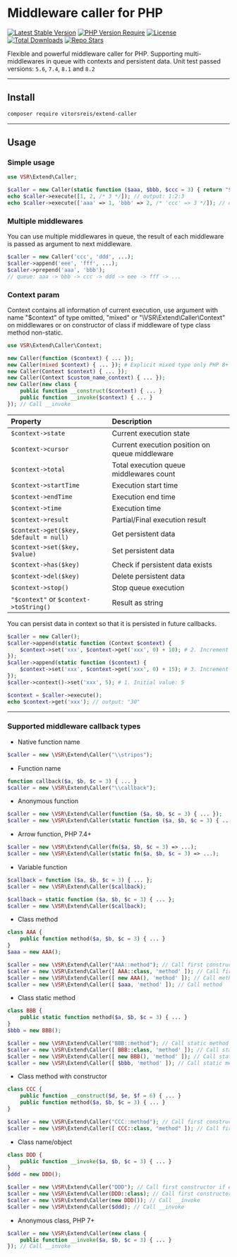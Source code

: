 # Middleware caller for PHP

[![Latest Stable Version](https://img.shields.io/packagist/v/vitorsreis/extend-caller?style=flat-square&label=stable&color=2E9DD3)](https://packagist.org/packages/vitorsreis/extend-caller)
[![PHP Version Require](https://img.shields.io/packagist/dependency-v/vitorsreis/extend-caller/php?style=flat-square&color=777BB3)](https://packagist.org/packages/vitorsreis/extend-caller)
[![License](https://img.shields.io/packagist/l/vitorsreis/extend-caller?style=flat-square&color=418677)](https://github.com/vitorsreis/extend-caller/blob/master/LICENSE)
[![Total Downloads](https://img.shields.io/packagist/dt/vitorsreis/extend-caller?style=flat-square&color=0476B7)](https://packagist.org/packages/vitorsreis/extend-caller)
[![Repo Stars](https://img.shields.io/github/stars/vitorsreis/extend-caller?style=social)](https://github.com/vitorsreis/extend-caller)

Flexible and powerful middleware caller for PHP. Supporting multi-middlewares in queue with contexts and persistent
data.
Unit test passed versions: ```5.6```, ```7.4```, ```8.1``` and ```8.2```

---

## Install

```bash
composer require vitorsreis/extend-caller
```

---

## Usage

### Simple usage

```php
use VSR\Extend\Caller;

$caller = new Caller(static function ($aaa, $bbb, $ccc = 3) { return "$aaa:$bbb:$ccc"; });
echo $caller->execute([1, 2, /* 3 */]); // output: 1:2:3
echo $caller->execute(['aaa' => 1, 'bbb' => 2, /* 'ccc' => 3 */]); // output: 1:2:3
```

### Multiple middlewares

You can use multiple middlewares in queue, the result of each middleware is passed as argument to next middleware.

```php
$caller = new Caller('ccc', 'ddd', ...);
$caller->append('eee', 'fff', ...);
$caller->prepend('aaa', 'bbb');
// queue: aaa -> bbb -> ccc -> ddd -> eee -> fff -> ...
```

### Context param

Context contains all information of current execution, use argument with name "$context" of type omitted, "mixed" or "\VSR\Extend\Caller\Context" on middlewares or on constructor of class if middleware of type class method non-static.

```php
use VSR\Extend\Caller\Context;

new Caller(function ($context) { ... });
new Caller(mixed $context) { ... }); # Explicit mixed type only PHP 8+
new Caller(Context $context) { ... });
new Caller(Context $custom_name_context) { ... });
new Caller(new class {
    public function __construct($context) { ... }
    public function __invoke($context) { ... }
}); // Call __invoke
```

| Property                                       | Description                                    |
|:-----------------------------------------------|:-----------------------------------------------|
| ```$context->state```                          | Current execution state                        |
| ```$context->cursor```                         | Current execution position on queue middleware |
| ```$context->total```                          | Total execution queue middlewares count        |
| ```$context->startTime```                      | Execution start time                           |
| ```$context->endTime```                        | Execution end time                             |
| ```$context->time```                           | Execution time                                 |
| ```$context->result```                         | Partial/Final execution result                 |
| ```$context->get($key, $default = null)```     | Get persistent data                            |
| ```$context->set($key, $value)```              | Set persistent data                            |
| ```$context->has($key)```                      | Check if persistent data exists                |
| ```$context->del($key)```                      | Delete persistent data                         |
| ```$context->stop()```                         | Stop queue execution                           |
| ```"$context"``` or ```$context->toString()``` | Result as string                               |

You can persist data in context so that it is persisted in future callbacks.

```php
$caller = new Caller();
$caller->append(static function (Context $context) {
    $context->set('xxx', $context->get('xxx', 0) + 10); # 2. Increment value: 5 + 10 = 15
});
$caller->append(static function ($context) {
    $context->set('xxx', $context->get('xxx', 0) + 15); # 3. Increment value: 15 + 15 = 30
});
$caller->context()->set('xxx', 5); # 1. Initial value: 5

$context = $caller->execute();
echo $context->get('xxx'); // output: "30"
```

---

### Supported middleware callback types

- Native function name

```php
$caller = new \VSR\Extend\Caller("\\stripos");
```

- Function name

```php
function callback($a, $b, $c = 3) { ... }
$caller = new \VSR\Extend\Caller("\\callback");
```

- Anonymous function

```php
$caller = new \VSR\Extend\Caller(function ($a, $b, $c = 3) { ... });
$caller = new \VSR\Extend\Caller(static function ($a, $b, $c = 3) { ... });
```

- Arrow function, PHP 7.4+

```php
$caller = new \VSR\Extend\Caller(fn($a, $b, $c = 3) => ...);
$caller = new \VSR\Extend\Caller(static fn($a, $b, $c = 3) => ...);
```

- Variable function

```php
$callback = function ($a, $b, $c = 3) { ... };
$caller = new \VSR\Extend\Caller($callback);

$callback = static function ($a, $b, $c = 3) { ... };
$caller = new \VSR\Extend\Caller($callback);
```

- Class method

```php
class AAA {
    public function method($a, $b, $c = 3) { ... }
}
$aaa = new AAA();

$caller = new \VSR\Extend\Caller("AAA::method"); // Call first constructor if exists and then method
$caller = new \VSR\Extend\Caller([ AAA::class, 'method' ]); // Call first constructor if exists and then method
$caller = new \VSR\Extend\Caller([ new AAA(), 'method' ]); // Call method
$caller = new \VSR\Extend\Caller([ $aaa, 'method' ]); // Call method
```

- Class static method

```php
class BBB {
    public static function method($a, $b, $c = 3) { ... }
}
$bbb = new BBB();

$caller = new \VSR\Extend\Caller("BBB::method"); // Call static method
$caller = new \VSR\Extend\Caller([ BBB::class, 'method' ]); // Call static method
$caller = new \VSR\Extend\Caller([ new BBB(), 'method' ]); // Call static method
$caller = new \VSR\Extend\Caller([ $bbb, 'method' ]); // Call static method
```

- Class method with constructor

```php
class CCC {
    public function __construct($d, $e, $f = 6) { ... }
    public function method($a, $b, $c = 3) { ... }
}

$caller = new \VSR\Extend\Caller("CCC::method"); // Call first constructor and then method
$caller = new \VSR\Extend\Caller([ CCC::class, "method" ]); // Call first constructor and then method
```

- Class name/object

```php
class DDD {
    public function __invoke($a, $b, $c = 3) { ... }
}
$ddd = new DDD();

$caller = new \VSR\Extend\Caller("DDD"); // Call first constructor if exists and then __invoke
$caller = new \VSR\Extend\Caller(DDD::class); // Call first constructor if exists and then __invoke
$caller = new \VSR\Extend\Caller(new DDD()); // Call __invoke
$caller = new \VSR\Extend\Caller($ddd); // Call __invoke
```

- Anonymous class, PHP 7+

```php
$caller = new \VSR\Extend\Caller(new class {
    public function __invoke($a, $b, $c = 3) { ... }
}); // Call __invoke
```